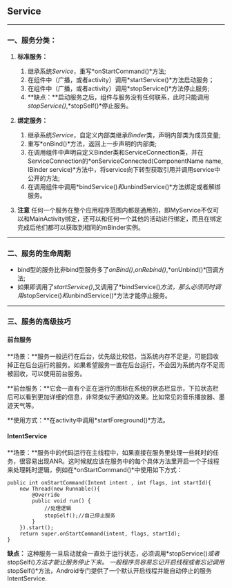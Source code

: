 ## Service
---

### 一、服务分类：
1. **标准服务：**
	1. 继承系统*Service*，重写*onStartCommand()*方法;
	2. 在组件中（广播，或者activity）调用*startService()*方法启动服务；
	3. 在组件中（广播，或者activity）调用*stopService()*方法停止服务;
	4. **缺点：**启动服务之后，组件与服务没有任何联系，此时只能调用*stopService()*,*stopSelf()*停止服务。
2. **绑定服务：**
	1. 继承系统*Service*，自定义内部类继承*Binder*类，声明内部类为成员变量;
	2. 重写*onBind()*方法，返回上一步声明的内部类;
	3. 在调用组件中声明自定义Binder类和ServiceConnection类，并在ServiceConnection的*onServiceConnected(ComponentName name, IBinder service)*方法中，将service向下转型获取引用并调用service中公开的方法;
	4. 在调用组件中调用*bindService()*和*unbindService()*方法绑定或者解绑服务。

3. **注意**
	任何一个服务在整个应用程序范围内都是通用的，即MyService不仅可以和MainActivity绑定，还可以和任何一个其他的活动进行绑定，而且在绑定完成后他们都可以获取到相同的mBinder实例。

---

### 二、服务的生命周期
* bind型的服务比非bind型服务多了*onBind()*,*onRebind()*,*onUnbind()*回调方法;
* 如果即调用了*startService()*,又调用了*bindService()*方法，那么必须同时调用*stopService()*和*unbindService()*方法才能停止服务。

---

### 三、服务的高级技巧

#### 前台服务
**场景：**服务一般运行在后台，优先级比较低，当系统内存不足是，可能回收掉正在后台运行的服务。如果希望服务一直在后台运行，不会因为系统内存不足而被回收，可以使用前台服务。

**前台服务：**它会一直有个正在运行的图标在系统的状态栏显示，下拉状态栏后可以看到更加详细的信息，非常类似于通知的效果。比如常见的音乐播放器、墨迹天气等。

**使用方式：**在activity中调用*startForeground()*方法。

#### IntentService

**场景：**服务中的代码运行在主线程中，如果直接在服务里处理一些耗时的任务，很容易出现ANR。这时候就应该在服务中的每个具体方法里开启一个子线程来处理耗时逻辑，例如在*onStartCommand()*中使用如下方式：

	public int onStartCommand(Intent intent , int flags, int startId){
		new Thread(new Runnable(){
			@Override
			public void run() {
				//处理逻辑
				stopSelf();//自己停止服务
			}
		}).start();
		return super.onStartCommand(intent, flags, startId);
	}

**缺点：**
这种服务一旦启动就会一直处于运行状态，必须调用*stopService()*或者*stopSelf()*方法才能让服务停止下来。
一般程序员容易忘记开启线程或者忘记调用*stopSelf()*方法，Android专门提供了一个默认开启线程并能自动停止的服务IntentService.



	
